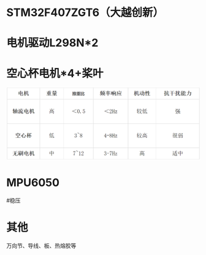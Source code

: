 # STM32F407ZGT6（大越创新）

# 电机驱动L298N*2

# 空心杯电机*4+桨叶

<img src="assets/image-20221116204407627.png" alt="image-20221116204407627" style="zoom:50%;" />

# MPU6050

#稳压

# 其他

万向节、导线、板、热熔胶等

